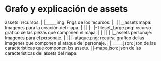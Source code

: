 # Grafo y explicación de assets

assets: recursos.
|
|______img: Pngs de los recursos.
|       |
|       |__assets mapa: Imagenes para la creación del mapa.
|       |       |
|       |       |-Tileset_Large.png: recurso grafico de las piezas que componen el mapa.
|       |
|       |
|       |__assets personaje: Imagenes para el personaje.
|               |
|               |-ataque.png: recurso grafico de las imagenes que componen el ataque del personaje.
|
|______json: json de las caracteristicas que componen los assets.
                |
                |-mapa.json: json de las caracteristicas del assets del mapa.
